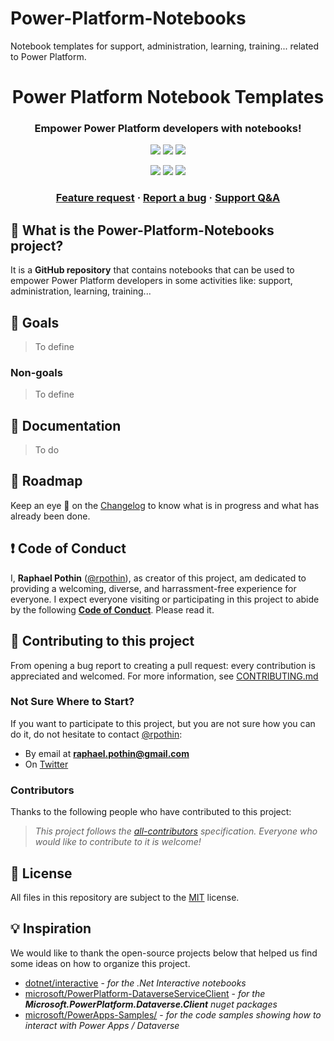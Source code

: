 # Power-Platform-Notebooks
Notebook templates for support, administration, learning, training... related to Power Platform.

<p align="center">
    <h1 align="center">
        Power Platform Notebook Templates
    </h1>
    <h3 align="center">
        Empower Power Platform developers with notebooks!
    </h3>
</p>

<p align="center">
    <a href="https://github.com/rpothin/Power-Platform-Notebooks/blob/main/LICENSE" alt="Repository License">
        <img src="https://img.shields.io/github/license/rpothin/Power-Platform-Notebooks?color=yellow&label=License" /></a>
    <a href="https://github.com/rpothin/Power-Platform-Notebooks/issues" alt="Open Issues">
        <img src="https://img.shields.io/github/issues-raw/rpothin/Power-Platform-Notebooks?label=Open%20Issues" /></a>
    <a href="https://github.com/rpothin/Power-Platform-Notebooks/pulls" alt="Open Pull Requests">
        <img src="https://img.shields.io/github/issues-pr-raw/rpothin/Power-Platform-Notebooks?label=Open%20Pull%20Requests" /></a>
</p>

<p align="center">
    <a href="#watchers" alt="Watchers">
        <img src="https://img.shields.io/github/watchers/rpothin/Power-Platform-Notebooks?style=social" /></a>
    <a href="#forks" alt="Forks">
        <img src="https://img.shields.io/github/forks/rpothin/Power-Platform-Notebooks?style=social" /></a>
    <a href="#stars" alt="Stars">
        <img src="https://img.shields.io/github/stars/rpothin/Power-Platform-Notebooks?style=social" /></a>
</p>

<h3 align="center">
  <a href="https://github.com/rpothin/Power-Platform-Notebooks/discussions?discussions_q=category%3AIdeas">Feature request</a>
  <span> · </span>
  <a href="https://github.com/rpothin/Power-Platform-Notebooks/issues/new?assignees=rpothin&labels=bug%2Ctriage&template=BUG.yml&title=%5BBug%5D+%3CTitle%3E">Report a bug</a>
  <span> · </span>
  <a href="https://github.com/rpothin/Power-Platform-Notebooks/discussions/categories/q-a">Support Q&A</a>
</h3>

## 📢 What is the Power-Platform-Notebooks project?

It is a **GitHub repository** that contains notebooks that can be used to empower Power Platform developers in some activities like: support, administration, learning, training...

## 🚀 Goals

> To define

### Non-goals

> To define

## 📖 Documentation

> To do

## 📅 Roadmap

Keep an eye 👀 on the [Changelog](CHANGELOG.md) to know what is in progress and what has already been done.

## ❗ Code of Conduct

I, **Raphael Pothin** ([@rpothin](https://github.com/rpothin)), as creator of this project, am dedicated to providing a welcoming, diverse, and harrassment-free experience for everyone.
I expect everyone visiting or participating in this project to abide by the following [**Code of Conduct**](CODE_OF_CONDUCT.md).
Please read it.

## 👐 Contributing to this project

From opening a bug report to creating a pull request: every contribution is appreciated and welcomed.
For more information, see [CONTRIBUTING.md](CONTRIBUTING.md)

### Not Sure Where to Start?

If you want to participate to this project, but you are not sure how you can do it, do not hesitate to contact [@rpothin](https://github.com/rpothin):
- By email at **raphael.pothin@gmail.com**
- On [Twitter](https://twitter.com/RaphaelPothin)

### Contributors

Thanks to the following people who have contributed to this project:
<!-- ALL-CONTRIBUTORS-LIST:START - Do not remove or modify this section -->
<!-- prettier-ignore-start -->
<!-- markdownlint-disable -->

<!-- markdownlint-enable -->
<!-- prettier-ignore-end -->
<!-- ALL-CONTRIBUTORS-LIST:END -->

> *This project follows the [all-contributors](https://allcontributors.org/docs/en/specification) specification. Everyone who would like to contribute to it is welcome!*

## 📝 License

All files in this repository are subject to the [MIT](LICENSE) license.

## 💡 Inspiration

We would like to thank the open-source projects below that helped us find some ideas on how to organize this project.

- [dotnet/interactive](https://github.com/dotnet/interactive) - *for the .Net Interactive notebooks*
- [microsoft/PowerPlatform-DataverseServiceClient](https://github.com/microsoft/PowerPlatform-DataverseServiceClient) - *for the **Microsoft.PowerPlatform.Dataverse.Client** nuget packages*
- [microsoft/PowerApps-Samples/](https://github.com/microsoft/PowerApps-Samples/) - *for the code samples showing how to interact with Power Apps / Dataverse*